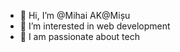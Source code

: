 - 👋 Hi, I’m @Mihai AK@Mișu
- 👀 I’m interested in web development
- 🌱 I am passionate about tech


<!---
ThEMiihay/ThEMiihay is a ✨ special ✨ repository because its `README.md` (this file) appears on your GitHub profile.
You can click the Preview link to take a look at your changes.
--->
